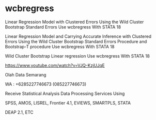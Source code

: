 # wcbregress
Linear Regression Model with Clustered Errors Using the Wild Cluster Bootstrap Standard Errors Use wcbregress With STATA 18

Linear Regression Model and Carrying Accurate Inference with Clustered Errors Using the Wild Cluster Bootstrap Standard Errors Procedure and Bootstrap-T procedure Use wcbregress With STATA 18

Wild Cluster Bootstrap Linear regression Use wcbregress With STATA 18

https://www.youtube.com/watch?v=VJQ-KzjUJqE

Olah Data Semarang

WA : +6285227746673 (085227746673)

Receive Statistical Analysis Data Processing Services Using

SPSS, AMOS, LISREL, Frontier 4.1, EVIEWS, SMARTPLS, STATA

DEAP 2.1, ETC
